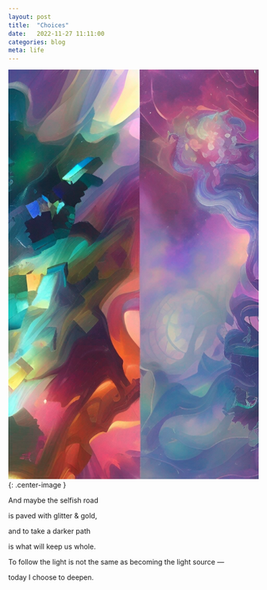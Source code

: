 ```yaml
---
layout: post
title:  "Choices"
date:   2022-11-27 11:11:00
categories: blog
meta: life
---
```


![choices](/images/choices.png){: .center-image }
<br />

And maybe the selfish road

is paved with glitter & gold,

and to take a darker path

is what will keep us whole.

To follow the light is not the same as becoming the light source —

today I choose to deepen.
